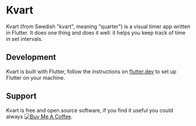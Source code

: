 # Kvart

Kvart (from Swedish "kvart", meaning "quarter") is a visual timer app written in Flutter. 
It does one thing and does it well: it helps you keep track of time in set intervals.

## Development

Kvart is built with Flutter, follow the instructions on [flutter.dev](https://flutter.dev/docs/get-started/install) to set up Flutter on your machine.

## Support

Kvart is free and open source software, if you find it useful you could always 
[![Buy Me A Coffee](https://www.buymeacoffee.com/assets/img/custom_images/orange_img.png)](https://www.buymeacoffee.com/valeriavg).